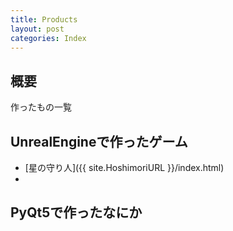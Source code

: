 ```yaml
---
title: Products
layout: post
categories: Index
---
```


<link rel="stylesheet" type="text/css" href="/pto8913/Hoshimori/css/Hoshimori.css">
<div class="bg_Home"></div>

## 概要
作ったもの一覧

## UnrealEngineで作ったゲーム
* [星の守り人]({{ site.HoshimoriURL }}/index.html)
* 

## PyQt5で作ったなにか
